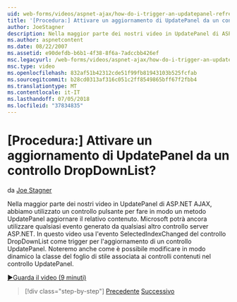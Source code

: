 ```yaml
---
uid: web-forms/videos/aspnet-ajax/how-do-i-trigger-an-updatepanel-refresh-from-a-dropdownlist-control
title: '[Procedura:] Attivare un aggiornamento di UpdatePanel da un controllo DropDownList? | Microsoft Docs'
author: JoeStagner
description: Nella maggior parte dei nostri video in UpdatePanel di ASP.NET AJAX, abbiamo utilizzato un controllo pulsante per fare in modo un metodo UpdatePanel aggiornare il relativo contenuto. È ancora possibile utilizzare qualsiasi evento...
ms.author: aspnetcontent
ms.date: 08/22/2007
ms.assetid: e90defdb-b6b1-4f38-8f6a-7adccbb426ef
msc.legacyurl: /web-forms/videos/aspnet-ajax/how-do-i-trigger-an-updatepanel-refresh-from-a-dropdownlist-control
msc.type: video
ms.openlocfilehash: 832af51b42312cde51f99fb81943103b525fcfab
ms.sourcegitcommit: b28cd0313af316c051c2ff8549865bff67f2fbb4
ms.translationtype: MT
ms.contentlocale: it-IT
ms.lasthandoff: 07/05/2018
ms.locfileid: "37834835"
---
```

<a name="how-do-i-trigger-an-updatepanel-refresh-from-a-dropdownlist-control"></a>[Procedura:] Attivare un aggiornamento di UpdatePanel da un controllo DropDownList?
====================
da [Joe Stagner](https://github.com/JoeStagner)

Nella maggior parte dei nostri video in UpdatePanel di ASP.NET AJAX, abbiamo utilizzato un controllo pulsante per fare in modo un metodo UpdatePanel aggiornare il relativo contenuto. Microsoft potrà ancora utilizzare qualsiasi evento generato da qualsiasi altro controllo server ASP.NET. In questo video usa l'evento SelectedIndexChanged del controllo DropDownList come trigger per l'aggiornamento di un controllo UpdatePanel. Noteremo anche come è possibile modificare in modo dinamico la classe del foglio di stile associata ai controlli contenuti nel controllo UpdatePanel.

[&#9654;Guarda il video (9 minuti)](https://channel9.msdn.com/Blogs/ASP-NET-Site-Videos/how-do-i-trigger-an-updatepanel-refresh-from-a-dropdownlist-control)

> [!div class="step-by-step"]
> [Precedente](how-do-i-implement-the-persistent-communications-pattern-using-web-services.md)
> [Successivo](how-do-i-create-an-aspnet-ajax-extender-from-scratch.md)

